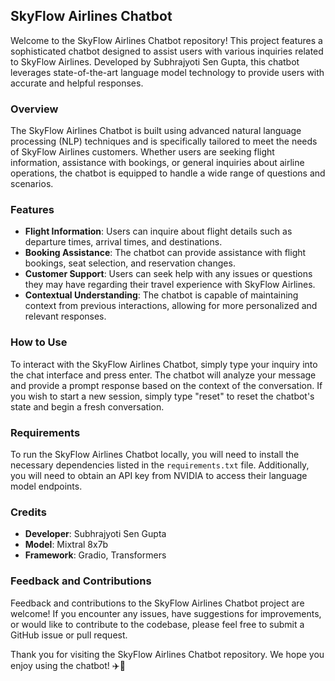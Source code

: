 ## **SkyFlow Airlines Chatbot**

Welcome to the SkyFlow Airlines Chatbot repository! This project features a sophisticated chatbot designed to assist users with various inquiries related to SkyFlow Airlines. Developed by Subhrajyoti Sen Gupta, this chatbot leverages state-of-the-art language model technology to provide users with accurate and helpful responses.

### Overview

The SkyFlow Airlines Chatbot is built using advanced natural language processing (NLP) techniques and is specifically tailored to meet the needs of SkyFlow Airlines customers. Whether users are seeking flight information, assistance with bookings, or general inquiries about airline operations, the chatbot is equipped to handle a wide range of questions and scenarios.

### Features

- **Flight Information**: Users can inquire about flight details such as departure times, arrival times, and destinations.
- **Booking Assistance**: The chatbot can provide assistance with flight bookings, seat selection, and reservation changes.
- **Customer Support**: Users can seek help with any issues or questions they may have regarding their travel experience with SkyFlow Airlines.
- **Contextual Understanding**: The chatbot is capable of maintaining context from previous interactions, allowing for more personalized and relevant responses.

### How to Use

To interact with the SkyFlow Airlines Chatbot, simply type your inquiry into the chat interface and press enter. The chatbot will analyze your message and provide a prompt response based on the context of the conversation. If you wish to start a new session, simply type "reset" to reset the chatbot's state and begin a fresh conversation.

### Requirements

To run the SkyFlow Airlines Chatbot locally, you will need to install the necessary dependencies listed in the `requirements.txt` file. Additionally, you will need to obtain an API key from NVIDIA to access their language model endpoints.

### Credits

- **Developer**: Subhrajyoti Sen Gupta
- **Model**: Mixtral 8x7b
- **Framework**: Gradio, Transformers

### Feedback and Contributions

Feedback and contributions to the SkyFlow Airlines Chatbot project are welcome! If you encounter any issues, have suggestions for improvements, or would like to contribute to the codebase, please feel free to submit a GitHub issue or pull request.

Thank you for visiting the SkyFlow Airlines Chatbot repository. We hope you enjoy using the chatbot! ✈️🤖
